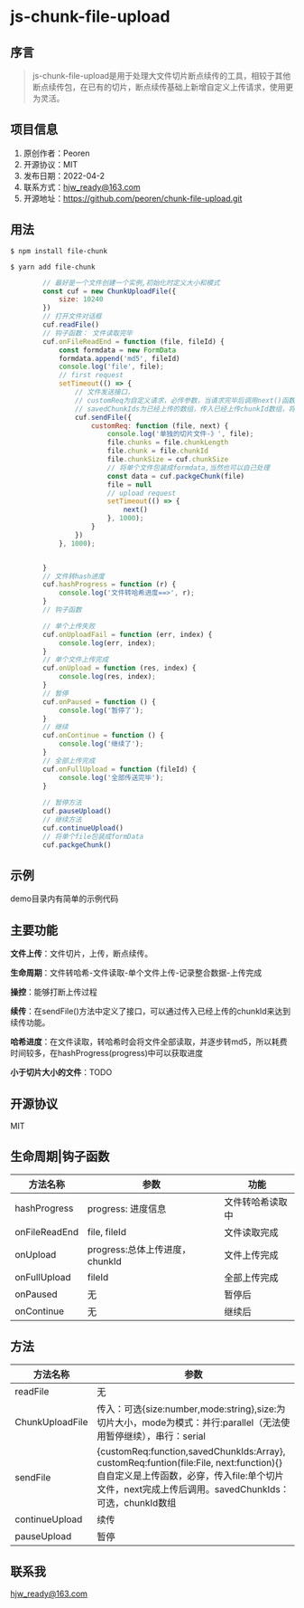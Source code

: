 # js-chunk-file-upload

## 序言

> js-chunk-file-upload是用于处理大文件切片断点续传的工具，相较于其他断点续传包，在已有的切片，断点续传基础上新增自定义上传请求，使用更为灵活。

## 项目信息

1. 原创作者：Peoren
2. 开源协议：MIT
3. 发布日期：2022-04-2
4. 联系方式：hjw_ready@163.com
5. 开源地址：https://github.com/peoren/chunk-file-upload.git

## 用法

```
$ npm install file-chunk
```

```
$ yarn add file-chunk
```
```js   
        // 最好是一个文件创建一个实例,初始化时定义大小和模式
        const cuf = new ChunkUploadFile({
            size: 10240
        })
        // 打开文件对话框
        cuf.readFile()
        // 钩子函数： 文件读取完毕
        cuf.onFileReadEnd = function (file, fileId) {
            const formdata = new FormData
            formdata.append('md5', fileId)
            console.log('file', file);
            // first request
            setTimeout(() => {
                // 文件发送接口，
                // customReq为自定义请求，必传参数，当请求完毕后调用next()函数，以便内部获知。
                // savedChunkIds为已经上传的数组，传入已经上传chunkId数组，将会跳过这些数据，避免重复上传。
                cuf.sendFile({
                    customReq: function (file, next) {
                        console.log('单独的切片文件-》', file);
                        file.chunks = file.chunkLength
                        file.chunk = file.chunkId
                        file.chunkSize = cuf.chunkSize
                        // 将单个文件包装成formdata,当然也可以自己处理
                        const data = cuf.packgeChunk(file)
                        file = null
                        // upload request
                        setTimeout(() => {
                            next()
                        }, 1000);
                    }
                })
            }, 1000);


        }
        // 文件转hash进度
        cuf.hashProgress = function (r) {
            console.log('文件转哈希进度==>', r);
        }
        // 钩子函数

        // 单个上传失败
        cuf.onUploadFail = function (err, index) {
            console.log(err, index);
        }
        // 单个文件上传完成
        cuf.onUpload = function (res, index) {
            console.log(res, index);
        }
        // 暂停
        cuf.onPaused = function () {
            console.log('暂停了');
        }
        // 继续
        cuf.onContinue = function () {
            console.log('继续了');
        }
        // 全部上传完成
        cuf.onFullUpload = function (fileId) {
            console.log('全部传送完毕');
        }
        
        // 暂停方法
        cuf.pauseUpload()
        // 继续方法
        cuf.continueUpload()
        // 将单个file包装成formData
        cuf.packgeChunk()

```


## 示例

demo目录内有简单的示例代码


## 主要功能

**文件上传**：文件切片，上传，断点续传。

**生命周期**：文件转哈希-文件读取-单个文件上传-记录整合数据-上传完成

**操控**：能够打断上传过程

**续传**：在sendFile()方法中定义了接口，可以通过传入已经上传的chunkId来达到续传功能。

**哈希进度**：在文件读取，转哈希时会将文件全部读取，并逐步转md5，所以耗费时间较多，在hashProgress(progress)中可以获取进度

**小于切片大小的文件**：TODO

## 开源协议

MIT

## 生命周期|钩子函数

| 方法名称        | 参数                                                  | 功能           |
| --------------- | ----------------------------------------------------- | -------------- |
| hashProgress      | progress: 进度信息                                    | 文件转哈希读取中     |
| onFileReadEnd   | file, fileId                                          | 文件读取完成   |
| onUpload   | progress:总体上传进度，chunkId               | 文件上传完成   |
| onFullUpload     | fileId                                                   | 全部上传完成       |
| onPaused |    无                                                 | 暂停后       |
| onContinue |    无                                                 | 继续后       |

## 方法

| 方法名称         | 参数                                                 |
| ---------------- | ---------------------------------------------------- |
| readFile      |       无                        | 打开文件对话框读取文件     |
| ChunkUploadFile       | 传入：可选{size:number,mode:string},size:为切片大小，mode为模式：并行:parallel（无法使用暂停继续），串行：serial       |
| sendFile        | {customReq:function,savedChunkIds:Array}, customReq:funtion(file:File, next:function){}自自定义是上传函数，必穿，传入file:单个切片文件，next完成上传后调用。savedChunkIds：可选，chunkId数组      |
| continueUpload         | 续传                                                 |
| pauseUpload             | 暂停                                                 |

## 联系我
hjw_ready@163.com



